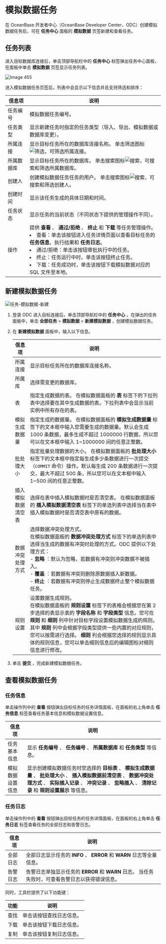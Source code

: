 模拟数据任务 
===========================

在 OceanBase 开发者中心（OceanBase Developer Center，ODC）创建模拟数据任务后，可在 **任务中心** 面板的 **模拟数据** 页签新建和查看任务。

任务列表 
-------------------------

进入目标数据库连接后，单击顶部导航栏中的 **任务中心** 标签弹出任务中心面板，在面板中单击 **模拟数据** 页签显示任务列表。

![Image 455](https://obbusiness-private.oss-cn-shanghai.aliyuncs.com/doc/img/odc/340/%E6%A8%A1%E6%8B%9F%E6%95%B0%E6%8D%AE.png)

进入模拟数据任务页签后，列表中会显示以下信息并且支持筛选和排序：


|  信息项  |                                                                                                                                                                                                                      说明                                                                                                                                                                                                                       |
|-------|-----------------------------------------------------------------------------------------------------------------------------------------------------------------------------------------------------------------------------------------------------------------------------------------------------------------------------------------------------------------------------------------------------------------------------------------------|
| 任务编号  | 模拟数据任务编号。                                                                                                                                                                                                                                                                                                                                                                                                                                     |
| 任务类型  | 显示新建任务时指定的任务类型（导入、导出、模拟数据或数据库变更）。                                                                                                                                                                                                                                                                                                                                                                                                             |
| 所属连接  | 显示目标任务所在的数据库连接名称。 单击筛选图标![筛选](https://help-static-aliyun-doc.aliyuncs.com/assets/img/zh-CN/0583667361/p352180.jpg)，可筛选所属连接。                                                                                                                                                                                                                                                                                                   |
| 所属数据库 | 显示目标任务所在的数据库。 单击搜索图标![搜索](https://help-static-aliyun-doc.aliyuncs.com/assets/img/zh-CN/5526247461/p416691.jpg)，可搜索和筛选所属数据库。                                                                                                                                                                                                                                                                                                      |
| 创建人   | 创建模拟数据任务任务的用户。 单击搜索图标![搜索](https://help-static-aliyun-doc.aliyuncs.com/assets/img/zh-CN/5526247461/p416691.jpg)，可搜索和筛选创建人。                                                                                                                                                                                                                                                                                                    |
| 创建时间  | 显示该任务生成的具体日期和时间。                                                                                                                                                                                                                                                                                                                                                                                                                              |
| 任务状态  | 显示任务的当前状态（不同状态下提供的管理操作不同）。                                                                                                                                                                                                                                                                                                                                                                                                                    |
| 操作    | 提供 **查看** 、 **通过/拒绝** 、 **终止** 和 **下载** 等任务管理操作。<br> <li> 查看：单击该按钮进入任务详情页面以查看目标任务的 **任务信息**、执行结果和 **任务日志**。</li>   <li> 通过/拒绝：单击该按钮审批执行中的任务。   <li> 终止：任务运行中时，单击该按钮终止任务。</li>   <li> 下载：任务成功时，单击该按钮下载模拟数据对应的 SQL 文件至本地。</li>    |



新建模拟数据任务 
-----------------------------

![任务-模拟数据-新建](https://help-static-aliyun-doc.aliyuncs.com/assets/img/zh-CN/9565018461/p416187.png)

1. 登录 ODC 进入目标连接后，单击顶部导航栏中的 **任务中心** ，在弹出的任务面板中，单击 **全部任务** \> **模拟数据** \> **新建模拟数据** ，创建模拟数据任务。

   

2. 在 **新建模拟数据** 面板中，输入以下信息。

   

   |    信息项    |                                                                                                                                                                   说明                                                                                                                                                                   |
   |-----------|----------------------------------------------------------------------------------------------------------------------------------------------------------------------------------------------------------------------------------------------------------------------------------------------------------------------------------------|
   | 所属连接      | 显示目标任务所在的数据库连接名称。                                                                                                                                                                                                                                                                                                                      |
   | 所属库       | 选择需变更的数据库。                                                                                                                                                                                                                                                                                                                             |
   | 表         | 指定生成数据的表。 在模拟数据面板的 **表** 标签下的下拉列表中选择要在其中生成数据的表。下拉列表中会显示当前实例中所有存在的表。                                                                                                                                                                                                                                                    |
   | 模拟生成数据量   | 指定生成的数据量。 在模拟数据面板的 **模拟生成数据量** 标签下的文本框中输入您需要生成的数据量。默认会生成 1000 条数据，最多生成不超过 1000000 行数据，所以您可以在文本框中输入 1\~1000000 间的任意正整数。                                                                                                                                                                                                 |
   | 批处理大小     | 指定批量处理数据的大小。 在模拟数据面板的 **批处理大小** 标签下的文本框中指定每生成多少条数据进行一次提交（`COMMIT` 命令）操作。默认每生成 200 条数据进行一次提交，最大不超过 500 条，所以您可以在文本框中输入 1\~500 间的任意正整数。                                                                                                                                                                                   |
   | 插入模拟数据清空表 | 选择在表中插入模拟数据时是否清空表。 在模拟数据面板的 **插入模拟数据清空表** 标签下的单选列表中选择当在表中插入模拟数据时是否清空表中原有的数据。                                                                                                                                                                                                                                           |
   | 数据冲突处理方式  | 选择数据冲突处理方式。<br> 在模拟数据面板的 **数据冲突处理方式** 标签下的单选列表中选择当生成的数据有冲突时处理的方式。ODC 提供以下处理方式：<br> - **忽略** ：默认为忽略，若数据有冲突则冲突数据不被插入。 <br> - **覆盖** ：若数据有冲突则删除原数据插入新数据。<br> - **终止** ：若数据有冲突则停止生成数据终止整个模拟数据任务。    |
   | 规则设置      | 设置数据生成规则。<br> 在模拟数据面板的 **规则设置** 标签下的表格会根据您在第 2 步选择的表显示表的 **字段名称** 和 **字段类型** 信息。您可在 **规则** 和 **细则** 列中针对目标字段设置模拟数据生成的规则。 其中 **规则** 列中会根据字段类型提供一些内置的对应规则，您可以按需进行选择。 **细则** 列会根据您选择的规则显示具体的规则信息，您可以单击细则信息后的编辑图标对细则信息进行修改。                                                                                                    |

   

3. 单击 **提交** ，完成新建模拟数据任务。

   




查看模拟数据任务 
-----------------------------

### 任务信息 

单击操作列中的 **查看** 按钮弹出目标任务的任务详情面板，在面板的右上角单击 **任务信息** 标签查看任务基本信息和模拟数据设置信息。


|   信息项    |                                                                        说明                                                                         |
|----------|---------------------------------------------------------------------------------------------------------------------------------------------------|
| 任务基本信息   | 显示 **任务编号** 、 **任务编号** 、 **所属数据库** 和 **任务类型** 等信息。                                                                                                |
| 模拟数据设置信息 | 显示创建模拟数据任务时您选择的 **目标表** 、 **模拟生成数据量** 、 **批处理大小** 、 **插入模拟数据前清空表** 、 **数据冲突处理方式** 、 **实际插入记录** 、 **冲突记录** 、 **忽略插入** 、 **清除记录** 和 **规则设置展示** 等信息。 |



### 任务日志 

单击操作列中的 **查看** 按钮弹出目标任务的任务详情面板，在面板的右上角单击 **任务日志** 标签查看任务的全部日志和告警日志。


| 信息项  |                                     说明                                      |
|------|-----------------------------------------------------------------------------|
| 全部日志 | 全部日志显示任务的 **INFO** 、 **ERROR** 和 **WARN** 日志等全量信息。                          |
| 告警日志 | 告警日志单独显示任务的 **ERROR** 和 **WARN** 日志。 当任务失败时，可查看告警日志以获得错误信息。 |

同时，工具栏提供了以下功能键：

| 功能  |                            说明                             |
|------|-----------------------------------------------------------|
| 查找 | 单击该按钮查找日志信息。        |
| 下载 | 单击该按钮下载日志信息。 |
| 复制 | 单击该按钮复制日志信息。 |